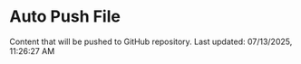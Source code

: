 # Auto Push File

Content that will be pushed to GitHub repository.
Last updated: 07/13/2025, 11:26:27 AM